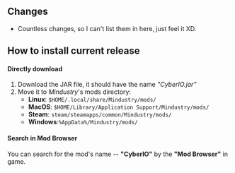## Changes
- Countless changes, so I can't list them in here, just feel it XD.

## How to install current release
#### Directly download
1. Download the JAR file, it should have the name *"CyberIO.jar"*
2. Move it to *Mindustry*'s mods directory:
    - **Linux**: `$HOME/.local/share/Mindustry/mods/`
    - **MacOS**: `$HOME/Library/Application Support/Mindustry/mods/`
    - **Steam**: `steam/steamapps/common/Mindustry/mods/`
    - **Windows**:`%AppData%/Mindustry/mods/`
#### Search in Mod Browser
You can search for the mod's name -- **"CyberIO"** by the **"Mod Browser"** in game.